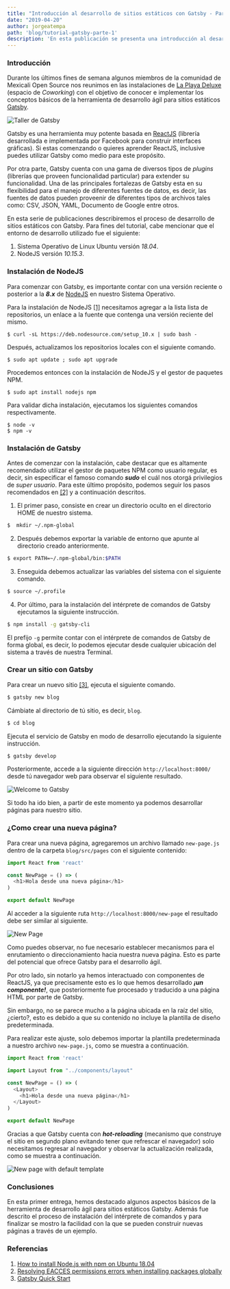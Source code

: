 ```yaml
---
title: "Introducción al desarrollo de sitios estáticos con Gatsby - Parte 1"
date: "2019-04-20"
author: jorgeatempa
path: 'blog/tutorial-gatsby-parte-1'
description: 'En esta publicación se presenta una introducción al desarrollo de sitios estáticos con Gatsby'
---
```


### Introducción

Durante los últimos fines de semana algunos miembros de la comunidad de Mexicali Open Source nos reunimos en las instalaciones de [La Playa Deluxe](https://www.facebook.com/LaPlayaDeLux/) (espacio de _Coworking_) con el objetivo de conocer e implementar los conceptos básicos de la herramienta de desarrollo ágil para sitios estáticos [Gatsby](https://www.gatsby.org/).

![Taller de Gatsby](img/reunion.jpg)

Gatsby es una herramienta muy potente basada en [ReactJS](https://reactjs.org/) (librería desarrollada e implementada por Facebook para construir interfaces gráficas). Si estas comenzando o quieres aprender ReactJS, inclusive puedes utilizar Gatsby como medio para este propósito. 

Por otra parte, Gatsby cuenta con una gama de diversos tipos de _plugins_ (librerías que proveen funcionalidad particular) para extender su funcionalidad. Una de las principales fortalezas de Gatsby esta en su flexibilidad para el manejo de diferentes fuentes de datos, es decir, las fuentes de datos pueden proveenir de diferentes tipos de archivos tales como: CSV, JSON, YAML, Documento de Google entre otros.

En esta serie de publicaciones describiremos el proceso de desarrollo de sitios estáticos con Gatsby. Para fines del tutorial, cabe mencionar que el entorno de desarrollo utilizado fue el siguiente:

1. Sistema Operativo de Linux Ubuntu versión _18.04_.
2. NodeJS versión _10.15.3_.

### Instalación de NodeJS

Para comenzar con Gatsby, es importante contar con una versión reciente o posterior a la _**8.x**_ de [NodeJS](https://nodejs.org) en nuestro Sistema Operativo. 

Para la instalación de NodeJS [[1]](https://linux4one.com/how-to-install-node-js-with-npm-on-ubuntu-18-04/) necesitamos agregar a la lista lista de repositorios, un enlace a la fuente que contenga una versión reciente del mismo.

    $ curl -sL https://deb.nodesource.com/setup_10.x | sudo bash -

Después, actualizamos los repositorios locales con el siguiente comando.

    $ sudo apt update ; sudo apt upgrade

Procedemos entonces con la instalación de NodeJS y el gestor de paquetes NPM.

    $ sudo apt install nodejs npm

Para validar dicha instalación, ejecutamos los siguientes comandos respectivamente.

    $ node -v
    $ npm -v

### Instalación de Gatsby

Antes de comenzar con la instalación, cabe destacar que es altamente recomendado utilizar el gestor de paquetes NPM como usuario regular, es decir, sin especificar el famoso comando _**sudo**_ el cuál nos otorgá privilegios de _super usuario_. Para este último propósito, podemos seguir los pasos recomendados en [[2]](https://docs.npmjs.com/resolving-eacces-permissions-errors-when-installing-packages-globally) y a continuación descritos.

1. El primer paso, consiste en crear un directorio oculto en el directorio HOME de nuestro sistema.

```sh
$  mkdir ~/.npm-global
```

2. Después debemos exportar la variable de entorno que apunte al directorio creado anteriormente.

```sh
$ export PATH=~/.npm-global/bin:$PATH
```

3. Enseguida debemos actualizar las variables del sistema con el siguiente comando.

```sh
$ source ~/.profile
```

4. Por último, para la instalación del intérprete de comandos de Gatsby ejecutamos la siguiente instrucción.

```sh
$ npm install -g gatsby-cli
```

El prefijo `-g` permite contar con el intérprete de comandos de Gatsby de forma global, es decir, lo podemos ejecutar desde cualquier ubicación del sistema a través de nuestra Terminal.

### Crear un sitio con Gatsby

Para crear un nuevo sitio [[3]](https://www.gatsbyjs.org/docs/quick-start), ejecuta el siguiente comando.

```sh
$ gatsby new blog
```

Cámbiate al directorio de tú sitio, es decir, `blog`.

```sh
$ cd blog
```

Ejecuta el servicio de Gatsby en modo de desarrollo ejecutando la siguiente instrucción.

```sh
$ gatsby develop
```

Posteriormente, accede a la siguiente dirección `http://localhost:8000/` desde tú navegador web para observar el siguiente resultado.

![Welcome to Gatsby](img/initial_gatsby.png)

Si todo ha ido bien, a partir de este momento ya podemos desarrollar páginas para nuestro sitio.

### ¿Como crear una nueva página?

Para crear una nueva página, agregaremos un archivo llamado `new-page.js` dentro de la carpeta `blog/src/pages` con el siguiente contenido:

```js
import React from 'react'

const NewPage = () => (
  <h1>Hola desde una nueva página</h1>
)

export default NewPage
```

Al acceder a la siguiente ruta `http://localhost:8000/new-page` el resultado debe ser similar al siguiente.

![New Page](img/new-page.png)

Como puedes observar, no fue necesario establecer mecanismos para el enrutamiento o direccionamiento hacia nuestra nueva página. Esto es  parte del potencial que ofrece Gatsby para el desarrollo ágil.

Por otro lado, sin notarlo ya hemos interactuado con componentes de ReactJS, ya que precisamente esto es lo que hemos desarrollado _**¡un componente!**_, que posteriormente fue procesado y traducido a una página HTML por parte de Gatsby.

Sin embargo, no se parece mucho a la página ubicada en la raíz del sitio, ¿cierto?, esto es debido a que su contenido no incluye la plantilla de diseño predeterminada. 

Para realizar este ajuste, solo debemos importar la plantilla predeterminada a nuestro archivo `new-page.js`, como se muestra a continuación.

```js
import React from 'react'

import Layout from "../components/layout"

const NewPage = () => (
  <Layout>
    <h1>Hola desde una nueva página</h1>
  </Layout>
)

export default NewPage
```

Gracias a que Gatsby cuenta con _**hot-reloading**_ (mecanismo que construye el sitio en segundo plano evitando tener que refrescar el navegador) solo necesitamos regresar al navegador y observar la actualización realizada, como se muestra a continuación.

![New page with default template](img/new-page-with-template-animation.gif)

### Conclusiones

En esta primer entrega, hemos destacado algunos aspectos básicos de la herramienta de desarrollo ágil para sitios estáticos Gatsby. Además fue descrito el proceso de instalación del intérprete de comandos y para finalizar se mostro la facilidad con la que se pueden construir nuevas páginas a través de un ejemplo.

### Referencias
   1. [How to install Node.js with npm on Ubuntu 18.04](https://linux4one.com/how-to-install-node-js-with-npm-on-ubuntu-18-04/)
   2. [Resolving EACCES permissions errors when installing packages globally](https://docs.npmjs.com/resolving-eacces-permissions-errors-when-installing-packages-globally)
   3. [Gatsby Quick Start](https://www.gatsbyjs.org/docs/quick-start)